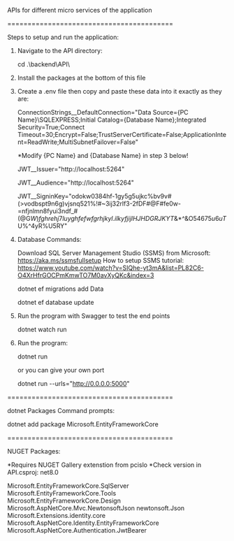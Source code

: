 APIs for different micro services of the application

=========================================

Steps to setup and run the application:

1. Navigate to the API directory:

    cd .\backend\API\

2. Install the packages at the bottom of this file

3. Create a .env file then copy and paste these data into it exactly as they are:

    ConnectionStrings__DefaultConnection="Data Source={PC Name}\\SQLEXPRESS;Initial Catalog={Database Name};Integrated Security=True;Connect Timeout=30;Encrypt=False;TrustServerCertificate=False;ApplicationIntent=ReadWrite;MultiSubnetFailover=False"

    *Modify {PC Name} and {Database Name} in step 3 below!

    JWT__Issuer="http://localhost:5264"

    JWT__Audience="http://localhost:5264"

    JWT__SigninKey="odokw0384hf-1gy5g5ujkc%bv9v#(>vodbspt9n6g)vjsnq521%!#~3ij32rlf3-2fDF#@F#fe0w-=nfjnlmn8fyui3ndf_#(@G$W)fghrehj7luyghfefwfgrhjkyl.ilkyfjijlHJHDGRJKYT%Y^$&*^&O$54675u6uT%&5T$U%^4yR%U5RY"

4. Database Commands:

    Download SQL Server Management Studio (SSMS) from Microsoft: https://aka.ms/ssmsfullsetup
    How to setup SSMS tutorial: https://www.youtube.com/watch?v=SIQhe-yt3mA&list=PL82C6-O4XrHfrGOCPmKmwTO7M0avXyQKc&index=3

    dotnet ef migrations add Data

    dotnet ef database update

5. Run the program with Swagger to test the end points

    dotnet watch run

6. Run the program:

    dotnet run

    or you can give your own port

    dotnet run --urls="http://0.0.0.0:5000"

=========================================

dotnet Packages Command prompts:

dotnet add package Microsoft.EntityFrameworkCore

=========================================

NUGET Packages:

*Requires NUGET Gallery extenstion from pcislo
*Check version in API.csproj: <TargetFramework>net8.0</TargetFramework>

Microsoft.EntityFrameworkCore.SqlServer
Microsoft.EntityFrameworkCore.Tools
Microsoft.EntityFrameworkCore.Design
Microsoft.AspNetCore.Mvc.NewtonsoftJson
newtonsoft.Json
Microsoft.Extensions.identity.core
Microsoft.AspNetCore.Identity.EntityFrameworkCore
Microsoft.AspNetCore.Authentication.JwtBearer
